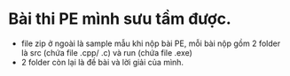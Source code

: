 # Bài thi PE mình sưu tầm được.
- file zip ở ngoài là sample mẫu khi nộp bài PE, mỗi bài nộp gồm 2 folder là src (chứa file .cpp/ .c) và run (chứa file .exe)
- 2 folder còn lại là đề bài và lời giải của mình.
